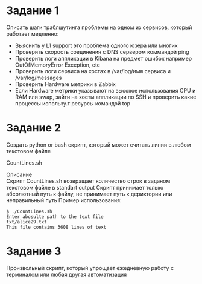 # Задание 1

 Описать шаги траблшутинга проблемы на одном из сервисов, который работает медленно:

* Выяснить у L1 support это проблема одного юзера или многих
* Проверить скорость соединения с DNS сервером коммандой ping
* Проверить логи аппликации в Kibana на предмет ошибок например OutOfMemoryError Exception, etc
* Проверить логи сервиса на хостах в /var/log/имя сервиса и /var/log/messages
* Проверить Hardware метрики в Zabbix
* Если Hardware метрики указывают на высокое использования CPU и RAM или swap, зайти на хосты аппликации по SSH и проверить какие процессы использу.т ресурсы командой top 

# Задание 2 
Создать python or bash скрипт, который может считать линии в любом текстовом файле

CountLines.sh

Описание  
Скрипт CountLines.sh возвращает количество строк в заданом текстовом файле в standart output
Скрипт принимает только абсолютный путь к файлу, не принимает путь к дериктории или неправильный путь
Пример использования:  

```
$ ./CountLines.sh 
Enter abosulte path to the text file
txt/alice29.txt
This file contains 3608 lines of text
```

# Задание 3  
Произвольный скрипт, который упрощает ежедневную работу с терминалом или любая другая автоматизация   

